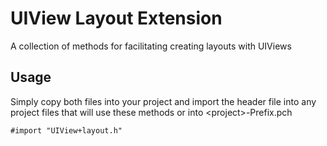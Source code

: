 # UIView Layout Extension

A collection of methods for facilitating creating layouts with UIViews

## Usage

Simply copy both files into your project and import the header file into any project files that will use these methods or into &lt;project&gt;-Prefix.pch

	#import "UIView+layout.h"

